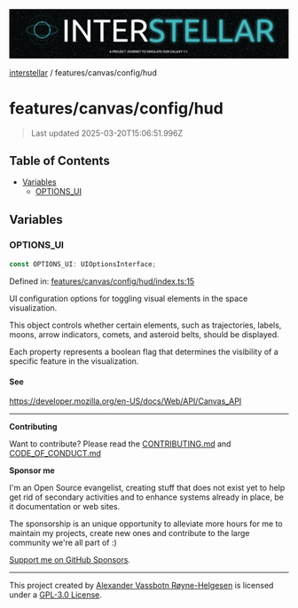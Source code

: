<div><img alt="SPECCER logo" src="https://raw.githubusercontent.com/phun-ky/interstellar/main/public/interstellar-header.png" style="max-height:120px;"/></div>

[interstellar](../../../README.md) / features/canvas/config/hud

# features/canvas/config/hud

> Last updated 2025-03-20T15:06:51.996Z

## Table of Contents

- [Variables](#variables)
  - [OPTIONS_UI](#options_ui)

## Variables

### OPTIONS_UI

```ts
const OPTIONS_UI: UIOptionsInterface;
```

Defined in:
[features/canvas/config/hud/index.ts:15](https://github.com/phun-ky/interstellar/blob/main/src/features/canvas/config/hud/index.ts#L15)

UI configuration options for toggling visual elements in the space
visualization.

This object controls whether certain elements, such as trajectories, labels,
moons, arrow indicators, comets, and asteroid belts, should be displayed.

Each property represents a boolean flag that determines the visibility of a
specific feature in the visualization.

#### See

<https://developer.mozilla.org/en-US/docs/Web/API/Canvas_API>

---

**Contributing**

Want to contribute? Please read the
[CONTRIBUTING.md](https://github.com/phun-ky/interstellar/blob/main/CONTRIBUTING.md)
and
[CODE_OF_CONDUCT.md](https://github.com/phun-ky/interstellar/blob/main/CODE_OF_CONDUCT.md)

**Sponsor me**

I'm an Open Source evangelist, creating stuff that does not exist yet to help
get rid of secondary activities and to enhance systems already in place, be it
documentation or web sites.

The sponsorship is an unique opportunity to alleviate more hours for me to
maintain my projects, create new ones and contribute to the large community
we're all part of :)

[Support me on GitHub Sponsors](https://github.com/sponsors/phun-ky).

---

This project created by [Alexander Vassbotn Røyne-Helgesen](http://phun-ky.net)
is licensed under a
[GPL-3.0 License](https://choosealicense.com/licenses/gpl-3.0/).
